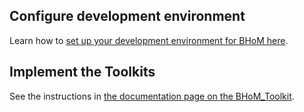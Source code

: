 ## Configure development environment
Learn how to [set up your development environment for BHoM here](https://bhom.xyz/documentation/Contributing/Getting-started-for-developers/). 

## Implement the Toolkits
See the instructions in [the documentation page on the BHoM_Toolkit](https://bhom.xyz/documentation/Basics/The-BHoM-Toolkit).
